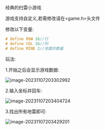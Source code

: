 经典的扫雷小游戏

游戏支持自定义,若需修改请在<game.h>头文件

修改以下变量:

```c
# define ROW 16//行
# define COL 16//列
# define MINE 2//地雷的数量
```

玩法:

1.开始之后会显示游戏数据:

![image-20231107203302992](C:\Users\Administrator\AppData\Roaming\Typora\typora-user-images\image-20231107203302992.png)

2.输入坐标并回车:

![image-20231107203404724](C:\Users\Administrator\AppData\Roaming\Typora\typora-user-images\image-20231107203404724.png)

3.找出所有地雷即可:

![image-20231107203429201](C:\Users\Administrator\AppData\Roaming\Typora\typora-user-images\image-20231107203429201.png)
